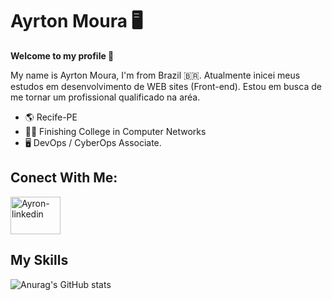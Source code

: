 # Ayrton Moura 🖥️

 **Welcome to my profile 👋**

My name is Ayrton Moura, I'm from Brazil :brazil:. Atualmente inicei meus estudos em desenvolvimento de WEB sites (Front-end). Estou em busca de me tornar um profissional qualificado na aréa.


-  🌎 Recife-PE
-  👨‍🎓  Finishing College in Computer Networks 
-  🖥️ DevOps / CyberOps Associate. 

## Conect With Me:


<a href="https://www.linkedin.com/in/ayrton-moura-61b15a1a5/" target="_blank">
 <img align="center" alt="Ayron-linkedin" height="60" width="80" src="https://cdn.jsdelivr.net/gh/devicons/devicon/icons/linkedin/linkedin-original.svg" style="max-width:100%;">
 </a>


## My Skills

![Anurag's GitHub stats](https://github-readme-stats.vercel.app/api?username=AyrtonCyberSec&show_icons=true&theme=radical)
